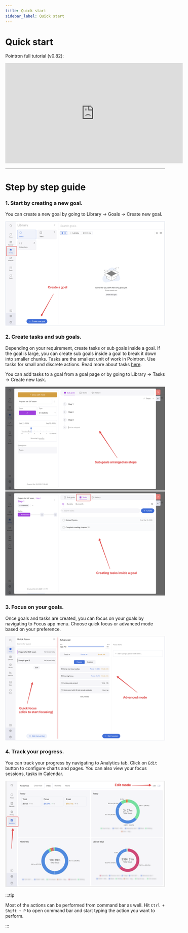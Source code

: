 ```yaml
---
title: Quick start
sidebar_label: Quick start
---
```

# Quick start

Pointron full tutorial (v0.82):


<iframe width="560" height="315" src="https://www.youtube.com/embed/5lnABLu3YXs?si=kulpVlxRmlhjDa0T" title="YouTube video player" frameborder="0" allow="accelerometer; autoplay; clipboard-write; encrypted-media; gyroscope; picture-in-picture; web-share" referrerpolicy="strict-origin-when-cross-origin" allowfullscreen></iframe>

---
# Step by step guide

### 1. Start by creating a new goal.
You can create a new goal by going to Library -> Goals -> Create new goal.

![alt image](../../src/images/pointron-docs/creategoal.png)

### 2. Create tasks and sub goals.
Depending on your requirement, create tasks or sub goals inside a goal. If the goal is large, you can create sub goals inside a goal to break it down into smaller chunks.
Tasks are the smallest unit of work in Pointron. Use tasks for small and discrete actions. Read more about tasks [here](/features/tasks).

You can add tasks to a goal from a goal page or by going to Library -> Tasks -> Create new task.

![alt image](../../src/images/pointron-docs/subgoals.png)
![alt image](../../src/images/pointron-docs/tasks.png)

### 3. Focus on your goals.
Once goals and tasks are created, you can focus on your goals by navigating to Focus app menu. Choose quick focus or advanced mode based on your preference.

![alt image](../../src/images/pointron-docs/focus.png)

### 4. Track your progress.
You can track your progress by navigating to Analytics tab. Click on `Edit` button to configure charts and pages. You can also view your focus sessions, tasks in Calendar.

![alt image](../../src/images/pointron-docs/analytics.png)
<!-- ![alt image](../../src/images/pointron-docs/calendar.png) -->




:::tip

Most of the actions can be performed from command bar as well. Hit `Ctrl + Shift + P` to open command bar and start typing the action you want to perform.

:::